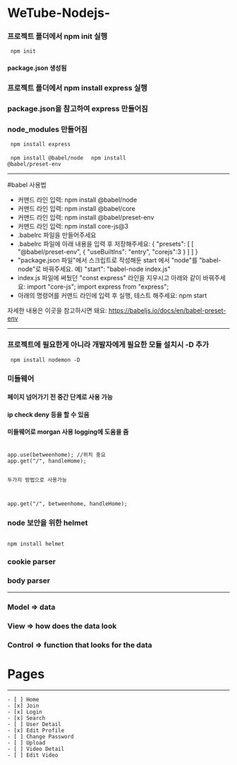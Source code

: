#  WeTube-Nodejs-

### 프로젝트 폴더에서 npm init 실행
<code> npm init </code>

#### package.json 생성됨

### 프로젝트 폴더에서 npm install express 실행
### package.json을 참고하여 express 만들어짐
### node_modules 만들어짐


<code> npm install express </code>

<code> npm install @babel/node </code>
<code> npm install @babel/preset-env </code>

------------------------
#babel 사용법

* 커맨드 라인 입력:
npm install @babel/node
* 커맨드 라인 입력:
npm install @babel/core
* 커맨드 라인 입력:
npm install @babel/preset-env
* 커맨드 라인 입력:
npm install core-js@3
* .babelrc 파일을 만들어주세요
* .babelrc 파일에 아래 내용을 입력 후 저장해주세요:
{
"presets": [
[
"@babel/preset-env",
{
"useBuiltIns": "entry",
"corejs":3
}
]
]
}
* "package.json 파일"에서 스크립트로 작성해둔 start 에서 "node"를 "babel-node"로 바꿔주세요.
예) "start": "babel-node index.js"
* index.js 파일에 써뒀던 "const express" 라인을 지우시고 아래와 같이 바꿔주세요:
import "core-js";
import express from "express";
* 아래의 명령어를 커맨드 라인에 입력 후 실행, 테스트 해주세요:
npm start


자세한 내용은 이곳을 참고하시면 돼요: https://babeljs.io/docs/en/babel-preset-env

-------------

### 프로젝트에 필요한게 아니라 개발자에게 필요한 모듈 설치시 -D 추가

<code> npm install nodemon -D </code>



### 미들웨어
#### 페이지 넘어가기 전 중간 단계로 사용 가능
#### ip check deny 등을 할 수 있음
#### 미들웨어로 morgan 사용 logging에 도움을 줌
<code> 
app.use(betweenhome); //위치 중요
app.get("/", handleHome);

두가지 방법으로 사용가능

app.get("/", betweenhome, handleHome);
</code>


### node 보안을 위한 helmet
<code>
npm install helmet
</code>

### cookie parser

### body parser



---------------------
### Model => data
### View => how does the data look
### Control => function that looks for the data


# Pages 

---------

    - [ ] Home
    - [x] Join
    - [x] Login
    - [x] Search
    - [ ] User Detail
    - [x] Edit Profile
    - [ ] Change Password
    - [ ] Upload
    - [ ] Video Detail
    - [ ] Edit Video